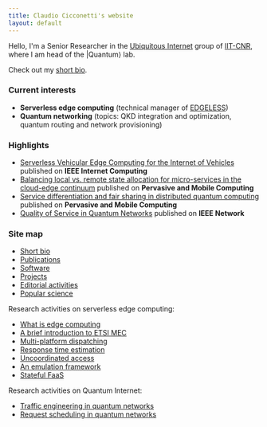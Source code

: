 ```yaml
---
title: Claudio Cicconetti's website
layout: default
---
```


Hello, I'm a Senior Researcher in the [Ubiquitous Internet](https://ui.iit.cnr.it/en/) group of [IIT-CNR](http://www.iit.cnr.it/en/), where I am head of the |Quantum⟩ lab.

Check out my [short bio](bio.md).

### Current interests

- **Serverless edge computing** (technical manager of [EDGELESS](https://edgeless-project.eu/))
- **Quantum networking** (topics: QKD integration and optimization, quantum routing and network provisioning)

### Highlights

- [Serverless Vehicular Edge Computing for the Internet of Vehicles](https://doi.org/10.1109/MIC.2023.3271641) published on **IEEE Internet Computing**
- [Balancing local vs. remote state allocation for micro-services in the cloud-edge continuum](https://doi.org/10.1016/j.pmcj.2023.101808) published on **Pervasive and Mobile Computing**
- [Service differentiation and fair sharing in distributed quantum computing](https://doi.org/10.1016/j.pmcj.2023.101758) published on **Pervasive and Mobile Computing**
- [Quality of Service in Quantum Networks](https://ieeexplore.ieee.org/document/9964002) published on **IEEE Network**

### Site map


- [Short bio](bio.md)
- [Publications](publications.md)
- [Software](software.md)
- [Projects](projects.md)
- [Editorial activities](editorial.md)
- [Popular science](popular.md)

Research activities on serverless edge computing:
- [What is edge computing](edgecomputing.md)
- [A brief introduction to ETSI MEC](serverless-etsi.md)
- [Multi-platform dispatching](cloudcom2018.md)
- [Response time estimation](percom2019.md)
- [Uncoordinated access](uncoord.md)
- [An emulation framework](simpat.md)
- [Stateful FaaS](statefulfaas.md)

Research activities on Quantum Internet:
- [Traffic engineering in quantum networks](qnetprov.md)
- [Request scheduling in quantum networks](tqe2021.md)

